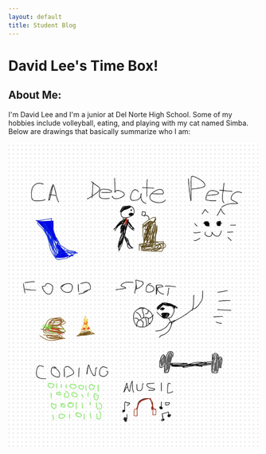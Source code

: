```yaml
---
layout: default
title: Student Blog
---
```



# David Lee's Time Box!

## About Me:
I'm David Lee and I'm a junior at Del Norte High School. Some of my hobbies include volleyball, eating, and playing with my cat named Simba. Below are drawings that basically summarize who I am:

![Freeform](freeform.jpg)